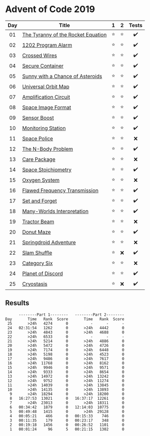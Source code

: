 # Advent of Code 2019

| Day | Title                                                                     |   1    |   2    |       Tests        |
| :-: | ------------------------------------------------------------------------- | :----: | :----: | :----------------: |
| 01  | [The Tyranny of the Rocket Equation](https://adventofcode.com/2019/day/1) | :star: | :star: | :heavy_check_mark: |
| 02  | [1202 Program Alarm](https://adventofcode.com/2019/day/2)                 | :star: | :star: | :heavy_check_mark: |
| 03  | [Crossed Wires](https://adventofcode.com/2019/day/3)                      | :star: | :star: | :heavy_check_mark: |
| 04  | [Secure Container](https://adventofcode.com/2019/day/4)                   | :star: | :star: | :heavy_check_mark: |
| 05  | [Sunny with a Chance of Asteroids](https://adventofcode.com/2019/day/5)   | :star: | :star: | :heavy_check_mark: |
| 06  | [Universal Orbit Map](https://adventofcode.com/2019/day/6)                | :star: | :star: | :heavy_check_mark: |
| 07  | [Amplification Circuit](https://adventofcode.com/2019/day/7)              | :star: | :star: | :heavy_check_mark: |
| 08  | [Space Image Format](https://adventofcode.com/2019/day/8)                 | :star: | :star: | :heavy_check_mark: |
| 09  | [Sensor Boost](https://adventofcode.com/2019/day/9)                       | :star: | :star: | :heavy_check_mark: |
| 10  | [Monitoring Station](https://adventofcode.com/2019/day/10)                | :star: | :star: | :heavy_check_mark: |
| 11  | [Space Police](https://adventofcode.com/2019/day/11)                      | :star: | :star: |        :x:         |
| 12  | [The N-Body Problem](https://adventofcode.com/2019/day/12)                | :star: | :star: | :heavy_check_mark: |
| 13  | [Care Package](https://adventofcode.com/2019/day/13)                      | :star: | :star: |        :x:         |
| 14  | [Space Stoichiometry](https://adventofcode.com/2019/day/14)               | :star: | :star: | :heavy_check_mark: |
| 15  | [Oxygen System](https://adventofcode.com/2019/day/15)                     | :star: | :star: |        :x:         |
| 16  | [Flawed Frequency Transmission](https://adventofcode.com/2019/day/16)     | :star: | :star: | :heavy_check_mark: |
| 17  | [Set and Forget](https://adventofcode.com/2019/day/17)                    | :star: | :star: | :heavy_check_mark: |
| 18  | [Many-Worlds Interpretation](https://adventofcode.com/2019/day/18)        | :star: | :star: | :heavy_check_mark: |
| 19  | [Tractor Beam](https://adventofcode.com/2019/day/19)                      | :star: | :star: |        :x:         |
| 20  | [Donut Maze](https://adventofcode.com/2019/day/20)                        | :star: | :star: | :heavy_check_mark: |
| 21  | [Springdroid Adventure](https://adventofcode.com/2019/day/21)             | :star: | :star: |        :x:         |
| 22  | [Slam Shuffle](https://adventofcode.com/2019/day/22)                      | :star: |  :x:   | :heavy_check_mark: |
| 23  | [Category Six](https://adventofcode.com/2019/day/23)                      | :star: | :star: |        :x:         |
| 24  | [Planet of Discord](https://adventofcode.com/2019/day/24)                 | :star: | :star: | :heavy_check_mark: |
| 25  | [Cryostasis](https://adventofcode.com/2019/day/25)                        | :star: |  :x:   | :heavy_check_mark: |

## Results

```text
      --------Part 1--------   --------Part 2--------
Day       Time   Rank  Score       Time   Rank  Score
 25       >24h   4274      0          -      -      -
 24   02:31:54   1262      0       >24h   4442      0
 23       >24h   4843      0       >24h   4688      0
 22       >24h   6533      0          -      -      -
 21       >24h   5214      0       >24h   4886      0
 20       >24h   5472      0       >24h   4726      0
 19       >24h   7174      0       >24h   6448      0
 18       >24h   5198      0       >24h   4523      0
 17       >24h   9486      0       >24h   7617      0
 16       >24h  11768      0       >24h   8162      0
 15       >24h   9946      0       >24h   9571      0
 14       >24h   9333      0       >24h   8654      0
 13       >24h  14972      0       >24h  13242      0
 12       >24h   9752      0       >24h  11274      0
 11       >24h  14039      0       >24h  13845      0
 10       >24h  14135      0       >24h  13893      0
  9       >24h  18294      0       >24h  18200      0
  8   16:27:53  13021      0   16:37:17  12261      0
  7       >24h  23013      0       >24h  18311      0
  6   00:34:42   1879      0   12:14:03  10775      0
  5   00:49:48   1415      0       >24h  29128      0
  4   00:05:21    466      0   00:15:33    746      0
  3   00:11:35    179      0   00:23:17    348      0
  2   00:19:18   1456      0   00:26:52   1101      0
  1   00:01:24     96      5   00:21:15   1302      0
```
